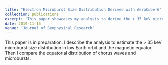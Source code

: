 ```yaml
---
title: "Electron Microburst Size Distribution Derived with AeroCube-6"
collection: publications
excerpt: 'This paper showcases my analysis to derive the > 35 keV microburst size distribution.'
date: 2019-11-15
venue: 'Journal of Geophysical Research'
---
```

This paper is in preparation. I describe the analysis to estimate the > 35 keV microburst size distribution in low Earth orbit and the magnetic equator. Then I compare the equatorial distribution of chorus waves and microbursts.
